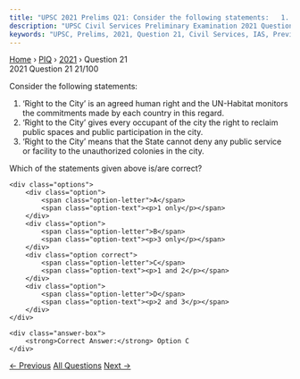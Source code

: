 ```yaml
---
title: "UPSC 2021 Prelims Q21: Consider the following statements:   1. ‘Right to the City’..."
description: "UPSC Civil Services Preliminary Examination 2021 Question 21 with options and answer"
keywords: "UPSC, Prelims, 2021, Question 21, Civil Services, IAS, Previous Year Questions"
---
```


<nav class="breadcrumb">
    <a href="../../">Home</a>
    <span>›</span>
    <a href="../">PIQ</a>
    <span>›</span>
    <a href="./">2021</a>
    <span>›</span>
    <span>Question 21</span>
</nav>

<div class="question-header">
    <div class="question-meta">
        <span class="year-badge">2021</span>
        <span class="question-number">Question 21</span>
        <span class="progress">21/100</span>
    </div>
    <div class="progress-bar">
        <div class="progress-fill" style="width: 21.0%"></div>
    </div>
</div>

<div class="question-content">
    <div class="question-text">
        <p>Consider the following statements:</p>
<ol>
<li>‘Right to the City’ is an agreed human right and the UN-Habitat monitors the commitments made by each country in this regard.</li>
<li>‘Right to the City’ gives every occupant of the city the right to reclaim public spaces and public participation in the city.</li>
<li>‘Right to the City’ means that the State cannot deny any public service or facility to the unauthorized colonies in the city.</li>
</ol>
<p>Which of the statements given above is/are correct?</p>
    </div>
    
    <div class="options">
        <div class="option">
            <span class="option-letter">A</span>
            <span class="option-text"><p>1 only</p></span>
        </div>
        <div class="option">
            <span class="option-letter">B</span>
            <span class="option-text"><p>3 only</p></span>
        </div>
        <div class="option correct">
            <span class="option-letter">C</span>
            <span class="option-text"><p>1 and 2</p></span>
        </div>
        <div class="option">
            <span class="option-letter">D</span>
            <span class="option-text"><p>2 and 3</p></span>
        </div>
    </div>

    <div class="answer-box">
        <strong>Correct Answer:</strong> Option C
    </div>
</div>

<div class="question-nav">
    <a href="../q020-consider-the-following-statements-1-adenoviruses/" class="nav-btn prev">← Previous</a>
    <a href="../" class="nav-btn center">All Questions</a>
    <a href="../q022-with-reference-to-india-consider-the-following-sta/" class="nav-btn next">Next →</a>
</div>
